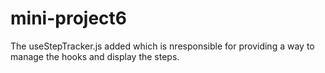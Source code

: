 # mini-project6

The useStepTracker.js added which is nresponsible for providing a way to manage the hooks and display the steps.
